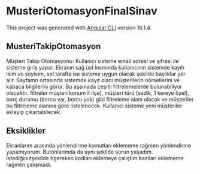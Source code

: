 # MusteriOtomasyonFinalSinav

This project was generated with [Angular CLI](https://github.com/angular/angular-cli) version 16.1.4.

## MusteriTakipOtomasyon
Müşteri Takip Otomasyonu: Kullanıcı sisteme email adresi ve şifresi ile sisteme giriş yapar. Ekranın sağ üst kısmında kullanıcının sistemde kayıh isim ve soyisim, sol tarafta ise sisteme uygun olacak şekilde başlıklar yer alır. Sayfamn ortasında sistemde kayıt olanı müşterilerin nörsellerini ve kabaca bilgilerini görür. Bu aşamada çeşitli filtrelemelerde bulunabiliyor olacaktır. filtreler müşteri konum il ilçe), müşteri türü (sadik, 1 kereye özel), borç durumu (borcu var, borcu yok) gibi filtreleme alanı olacak ve müşteriler bu filtreleme alanına göre listelenecek. Kullanıcı sisteme yeni müşteriler ekleyip çıkartabilecek.

## Eksiklikler
Ekranlarım arasında yönlendirme komutları eklememe rağmen yönlendirme yapamıyorum. Butonlarımda da aynı şekilde sorun yaşadım. İstediğinizşekilde hgereken kodları eklemeye çalıştım bazıları eklememe rağmen çalışmadı.


